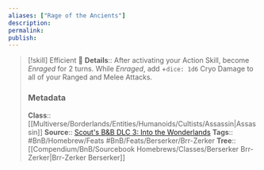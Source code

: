```yaml
---
aliases: ["Rage of the Ancients"]
description: 
permalink: 
publish: 
---
```


> [!skill] Efficient 🍻
> **Details**:: After activating your Action Skill, become *Enraged* for 2 turns. While *Enraged*, add +`dice: 1d6` Cryo Damage to all of your Ranged and Melee Attacks.
> ### Metadata
> **Class**:: [[Multiverse/Borderlands/Entities/Humanoids/Cultists/Assassin|Assassin]]
> **Source**:: [Scout's B&B DLC 3: Into the Wonderlands](https://docs.google.com/document/d/1MLOgrWwcLNTnP9PuXrKiLImy7SUh4hXO8arVUAlmdp0/edit)
> **Tags**:: #BnB/Homebrew/Feats #BnB/Feats/Berserker/Brr-Zerker
> **Tree**:: [[Compendium/BnB/Sourcebook Homebrews/Classes/Berserker Brr-Zerker|Brr-Zerker Berserker]]
